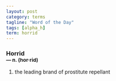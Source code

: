 ```yaml
---
layout: post
category: terms
tagline: "Word of the Day"
tags: [alpha_h]
term: horrid
---
```


<h3>Horrid<br/> <small>&mdash; n. (hor<span>&middot;</span>rid)</small></h3>
<p><ol>
<li>the leading brand of prostitute repellant</li>
</ol></p>
